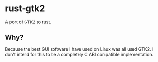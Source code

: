 # rust-gtk2
A port of GTK2 to rust.

## Why?

Because the best GUI software I have used on Linux was all used GTK2.
I don't intend for this to be a completely C ABI compatible implementation.